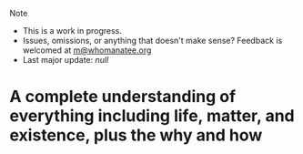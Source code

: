 > [!NOTE]  
> - This is a work in progress.
> - Issues, omissions, or anything that doesn't make sense? Feedback is welcomed at m@whomanatee.org
> - Last major update: *null*

# A complete understanding of everything including life, matter, and existence, plus the why and how

